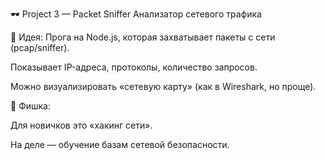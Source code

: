 🕶️ Project 3 — Packet Sniffer
Анализатор сетевого трафика

🔹 Идея:
Прога на Node.js, которая захватывает пакеты с сети (pcap/sniffer).

Показывает IP-адреса, протоколы, количество запросов.

Можно визуализировать «сетевую карту» (как в Wireshark, но проще).

🔹 Фишка:

Для новичков это «хакинг сети».

На деле — обучение базам сетевой безопасности.